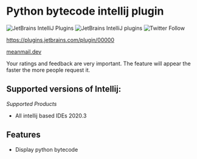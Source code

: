 # Python bytecode intellij plugin
![JetBrains IntelliJ Plugins](https://img.shields.io/jetbrains/plugin/r/stars/00000?label=JetBrans%20Marketplace)
![JetBrains IntelliJ plugins](https://img.shields.io/jetbrains/plugin/d/00000)
![Twitter Follow](https://img.shields.io/twitter/follow/meanmaildev?style=plastic)

https://plugins.jetbrains.com/plugin/00000

[meanmail.dev](https://meanmail.dev/plugin/8?utm_source=guthub&utm_medium=readme&utm_campaign=python-bytecode&utm_content=meanmail.dev)

Your ratings and feedback are very important. The feature will appear the faster the more people request it.

## Supported versions of Intellij:

*Supported Products*
- All intellij based IDEs 2020.3

## Features

* Display python bytecode
